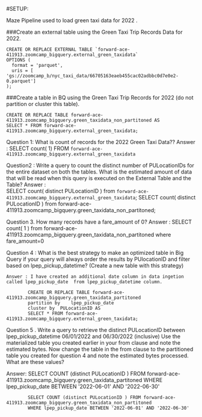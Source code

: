
#SETUP:

Maze Pipeline used to load green taxi data for 2022 . 

###Create an external table using the Green Taxi Trip Records Data for 2022.

    CREATE OR REPLACE EXTERNAL TABLE `forward-ace-411913.zoomcamp_bigquery.external_green_taxidata`
    OPTIONS (
      format = 'parquet',
      uris = [ 'gs://zoomcamp_b/nyc_taxi_data/66705163eaeb455cac02adbbc0d7e0e2-0.parquet']
    );

###Create a table in BQ using the Green Taxi Trip Records for 2022 (do not partition or cluster this table).
 
    CREATE OR REPLACE TABLE forward-ace-411913.zoomcamp_bigquery.green_taxidata_non_partitoned AS
    SELECT * FROM forward-ace-411913.zoomcamp_bigquery.external_green_taxidata;


Question 1: What is count of records for the 2022 Green Taxi Data??
Answer :
    SELECT count( 1) FROM `forward-ace-411913.zoomcamp_bigquery.external_green_taxidata` 


Question2 : Write a query to count the distinct number of PULocationIDs for the entire dataset on both the tables.
What is the estimated amount of data that will be read when this query is executed on the External Table and the Table?
 Answer :   
    SELECT count( distinct PULocationID )   from `forward-ace-411913.zoomcamp_bigquery.external_green_taxidata`;
    SELECT count( distinct PULocationID )   from  forward-ace-411913.zoomcamp_bigquery.green_taxidata_non_partitoned;


Question 3. How many records have a fare_amount of 0?
Answer :
    SELECT count( 1 )   from  forward-ace-411913.zoomcamp_bigquery.green_taxidata_non_partitoned where fare_amount=0

Question 4 : What is the best strategy to make an optimized table in Big Query if your query will always order the results by PUlocationID and filter based on lpep_pickup_datetime? (Create a new table with this strategy)

    Answer : I have created an additional date column in data ingetion   called lpep_pickup_date  from lpep_pickup_datetime column.
            
            CREATE OR REPLACE TABLE forward-ace-411913.zoomcamp_bigquery.green_taxidata_partitoned 
            partition by    lpep_pickup_date
            cluster by  PULocationID AS
            SELECT * FROM forward-ace-411913.zoomcamp_bigquery.external_green_taxidata;


Question 5 . Write a query to retrieve the distinct PULocationID between lpep_pickup_datetime 06/01/2022 and 06/30/2022 (inclusive)
Use the materialized table you created earlier in your from clause and note the estimated bytes. Now change the table in the from clause to the partitioned table you created for question 4 and note the estimated bytes processed. What are these values?

Answer:
            SELECT COUNT (distinct PULocationID ) FROM forward-ace-411913.zoomcamp_bigquery.green_taxidata_partitoned 
            WHERE lpep_pickup_date BETWEEN '2022-06-01' AND '2022-06-30' 
            
            SELECT COUNT (distinct PULocationID ) FROM forward-ace-411913.zoomcamp_bigquery.green_taxidata_non_partitoned 
            WHERE lpep_pickup_date BETWEEN '2022-06-01' AND '2022-06-30' 



